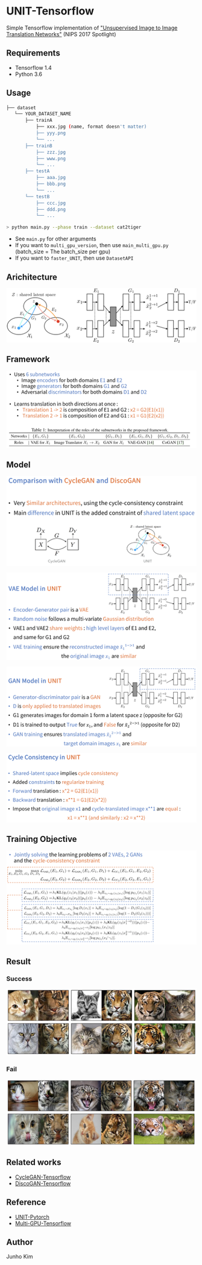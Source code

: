 # UNIT-Tensorflow
Simple Tensorflow implementation of ["Unsupervised Image to Image Translation Networks"](https://arxiv.org/abs/1703.00848) (NIPS 2017 Spotlight)

## Requirements
* Tensorflow 1.4
* Python 3.6

## Usage
```bash
├── dataset
   └── YOUR_DATASET_NAME
       ├── trainA
           ├── xxx.jpg (name, format doesn't matter)
           ├── yyy.png
           └── ...
       ├── trainB
           ├── zzz.jpg
           ├── www.png
           └── ...
       ├── testA
           ├── aaa.jpg 
           ├── bbb.png
           └── ...
       └── testB
           ├── ccc.jpg 
           ├── ddd.png
           └── ...
```

```bash
> python main.py --phase train --dataset cat2tiger
```
* See `main.py` for other arguments
* If you want to `multi_gpu_version`, then use `main_multi_gpu.py` (batch_size = The batch_size per gpu)
* If you want to `faster_UNIT`, then use `DatasetAPI`

## Arichitecture
![architecture](./assests/architecture.png)

## Framework
![framework](./assests/framework.png)

## Model
![compare](./assests/compare.png)

![vae](./assests/vae_model.png)

![gan](./assests/gan_model.png)

![cycle](./assests/cycle.png)

## Training Objective
![objective](./assests/training_objective__.png)

## Result
### Success
![success](./assests/success.png)

### Fail
![fail](./assests/fail.png)

## Related works
* [CycleGAN-Tensorflow](https://github.com/taki0112/CycleGAN-Tensorflow)
* [DiscoGAN-Tensorflow](https://github.com/taki0112/DiscoGAN-Tensorflow)

## Reference
* [UNIT-Pytorch](https://github.com/mingyuliutw/UNIT)
* [Multi-GPU-Tensorflow](https://github.com/golbin/TensorFlow-Multi-GPUs)

## Author
Junho Kim
